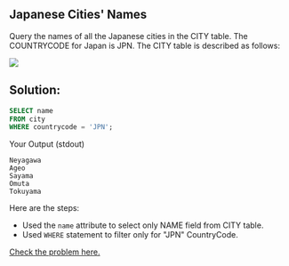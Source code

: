 ## Japanese Cities' Names

Query the names of all the Japanese cities in the CITY table. The COUNTRYCODE for Japan is JPN.
The CITY table is described as follows:

<img src="https://s3.amazonaws.com/hr-challenge-images/8137/1449729804-f21d187d0f-CITY.jpg">

## Solution:
~~~sql
SELECT name
FROM city
WHERE countrycode = 'JPN';
~~~

Your Output (stdout)
```
Neyagawa 
Ageo 
Sayama 
Omuta 
Tokuyama 
```

Here are the steps:
- Used the <code>name</code> attribute to select only NAME field from CITY table.
- Used <code>WHERE</code> statement to filter only for "JPN" CountryCode.

[Check the problem here.](https://www.hackerrank.com/challenges/japanese-cities-name/problem)
